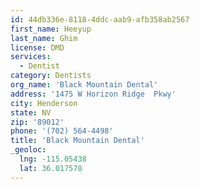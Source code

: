 ```yaml
---
id: 44db336e-8118-4ddc-aab9-afb358ab2567
first_name: Heeyup
last_name: Ghim
license: DMD
services:
  - Dentist
category: Dentists
org_name: 'Black Mountain Dental'
address: '1475 W Horizon Ridge  Pkwy'
city: Henderson
state: NV
zip: '89012'
phone: '(702) 564-4498'
title: 'Black Mountain Dental'
_geoloc:
  lng: -115.05438
  lat: 36.017578
---
```

